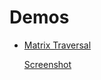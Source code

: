 # Demos

* [Matrix Traversal](http://jasssonpet.github.com/demos/matrix-traversal/)

    [Screenshot](https://raw.github.com/jasssonpet/TelerikAcademy/master/WebDesign/1.HTMLBasics/2.HTMLFundamentals/1.RunnersHome/index.png])
